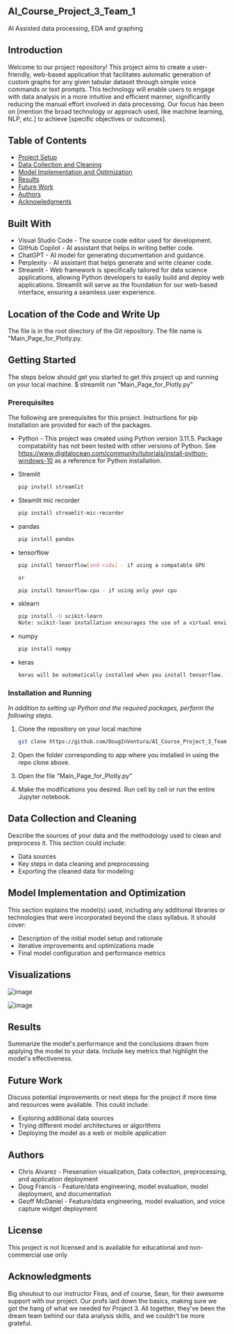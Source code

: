 ## AI_Course_Project_3_Team_1
AI Assisted data processing, EDA and graphing

## Introduction

Welcome to our project repository! This project aims to create a user-friendly, web-based application that facilitates automatic generation of custom graphs for any given tabular dataset through simple voice commands or text prompts. This technology will enable users to engage with data analysis in a more intuitive and efficient manner, significantly reducing the manual effort involved in data processing. Our focus has been on [mention the broad technology or approach used, like machine learning, NLP, etc.] to achieve [specific objectives or outcomes].

## Table of Contents

- [Project Setup](#project-setup)
- [Data Collection and Cleaning](#data-collection-and-cleaning)
- [Model Implementation and Optimization](#model-implementation-and-optimization)
- [Results](#results)
- [Future Work](#future-work)
- [Authors](#Authors)
- [Acknowledgments](#Acknowledgments)

## Built With
- Visual Studio Code - The source code editor used for development.
- GitHub Copilot - AI assistant that helps in writing better code.
- ChatGPT - AI model for generating documentation and guidance.
- Perplexity - AI assistant that helps generate and write cleaner code.
- Streamlit - Web framework is specifically tailored for data science applications, allowing Python developers to easily build and deploy web applications. Streamlit will serve as the foundation for our web-based interface, ensuring a seamless user experience.

## Location of the Code and Write Up

The file is in the root directory of the Git repository. The file name is "Main_Page_for_Plotly.py. 

## Getting Started

The steps below should get you started to get this project up and running on your local machine.
$ streamlit run "Main_Page_for_Plotly.py"

### Prerequisites

The following are prerequisites for this project. Instructions for pip installation are provided for each of the packages.

* Python - This project was created using Python version 3.11.5. Package compatability has not been tested with other versions of Python. See https://www.digitalocean.com/community/tutorials/install-python-windows-10 as a reference for Python installation.

* Stremlit
  ```sh
  pip install streamlit
  ```

* Steamlit mic recorder
  ```sh
  pip install streamlit-mic-recorder
  ```
  
* pandas 
  ```sh
  pip install pandas
  ```
* tensorflow 
  ```sh
  pip install tensorflow[and-cuda] - if using a compatable GPU

  or 

  pip install tensorflow-cpu - if using only your cpu
  ```
* sklearn 
  ```sh
  pip install -U scikit-learn
  Note: scikit-lean installation encourages the use of a virtual environment. See https://scikit-learn.org/stable/install.html
  ```
* numpy 
  ```sh
  pip install numpy
  ```
* keras 
  ```sh
  keras will be automatically installed when you install tensorflow. While it can be installed separately, it is recommended to just use the pip installation of tensor flow to install keras.
  ```

### Installation and Running

_In addition to setting up Python and the required packages, perform the following steps._

1. Clone the repository on your local machine
   ```sh
   git clone https://github.com/DougInVentura/AI_Course_Project_3_Team_1)
   ```
2. Open the folder corresponding to app where you installed in using the repo clone above.

3. Open the file "Main_Page_for_Plotly.py"

4. Make the modifications you desired. Run cell by cell or run the entire Jupyter notebook.
## Data Collection and Cleaning

Describe the sources of your data and the methodology used to clean and preprocess it. This section could include:
- Data sources
- Key steps in data cleaning and preprocessing
- Exporting the cleaned data for modeling

## Model Implementation and Optimization

This section explains the model(s) used, including any additional libraries or technologies that were incorporated beyond the class syllabus. It should cover:
- Description of the initial model setup and rationale
- Iterative improvements and optimizations made
- Final model configuration and performance metrics

## Visualizations

![image](https://github.com/DougInVentura/AI_Course_Project_3_Team_1/assets/153215625/168fb6df-ace1-4ece-9c68-793fab614450)

![image](https://github.com/DougInVentura/AI_Course_Project_3_Team_1/assets/153215625/c5c5dc4c-9741-4f9f-92d9-c8a9057752ae)


## Results

Summarize the model's performance and the conclusions drawn from applying the model to your data. Include key metrics that highlight the model's effectiveness.

## Future Work

Discuss potential improvements or next steps for the project if more time and resources were available. This could include:
- Exploring additional data sources
- Trying different model architectures or algorithms
- Deploying the model as a web or mobile application

## Authors
- Chris Alvarez - Presenation visualization, Data collection, preprocessing, and application deployment
- Doug Francis - Feature/data engineering, model evaluation, model deployment, and documentation
- Geoff McDaniel - Feature/data engineering, model evaluation, and voice capture widget deployment
  
## License
This project is not licensed and is available for educational and non-commercial use only

## Acknowledgments
Big shoutout to our instructor Firas, and of course, Sean, for their awesome support with our project. Our profs laid down the basics, making sure we got the hang of what we needed for Project 3. All together, they've been the dream team behind our data analysis skills, and we couldn't be more grateful.
